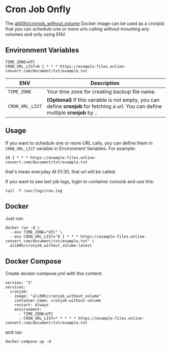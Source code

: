 # Cron Job Onfly
The [ali00h/cronjob_without_volume](https://hub.docker.com/r/ali00h/cronjob_without_volume) Docker image can be used as a cronjob
that you can schedule one or more urls calling without mounting any volumes and only using ENV.

## Environment Variables
```
TIME_ZONE=UTC
CRON_URL_LIST=0 1 * * * https://example-files.online-convert.com/document/txt/example.txt
```
| ENV | Description |
| --- | --- |
| `TIME_ZONE` | Your time zone for creating backup file name. |
| `CRON_URL_LIST` | **(Optional)** If this variable is not empty, you can define **cronjob** for fetching a url. You can define multiple **cronjob** by `,` |

## Usage
If you want to schedule one or more URL calls, you can define them in `CRON_URL_LIST` variable in Environment Variables. For example:
```
30 1 * * * https://example-files.online-convert.com/document/txt/example.txt
```
that's mean everyday At 01:30, that url will be called. 

If you want to see last job logs, login to container console and use this:
```
tail -f /var/log/cron.log
```

## Docker
Just run:
```
docker run -d \
  --env TIME_ZONE="UTC" \
  --env CRON_URL_LIST="0 1 * * * https://example-files.online-convert.com/document/txt/example.txt" \
  ali00h/cronjob_without_volume:latest
```

## Docker Compose
Create docker-compose.yml with this content:
```
version: "3"
services:
  cronjob:
    image: "ali00h/cronjob_without_volume"
    container_name: cronjob-without-volume
    restart: always
    environment:
      - TIME_ZONE=UTC
      - CRON_URL_LIST=* * * * * https://example-files.online-convert.com/document/txt/example.txt
```
and run:
```
docker-compose up -d
```